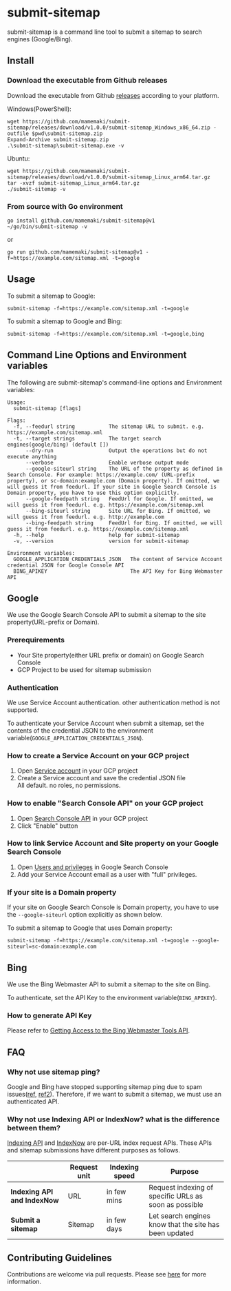 # submit-sitemap
submit-sitemap is a command line tool to submit a sitemap to search engines (Google/Bing).

## Install

### Download the executable from Github releases

Download the executable from Github [releases](https://github.com/mamemaki/submit-sitemap/releases) according to your platform.

Windows(PowerShell):
```
wget https://github.com/mamemaki/submit-sitemap/releases/download/v1.0.0/submit-sitemap_Windows_x86_64.zip -outfile $pwd\submit-sitemap.zip
Expand-Archive submit-sitemap.zip
.\submit-sitemap\submit-sitemap.exe -v
```

Ubuntu:
```
wget https://github.com/mamemaki/submit-sitemap/releases/download/v1.0.0/submit-sitemap_Linux_arm64.tar.gz
tar -xvzf submit-sitemap_Linux_arm64.tar.gz
./submit-sitemap -v
```

### From source with Go environment

```
go install github.com/mamemaki/submit-sitemap@v1
~/go/bin/submit-sitemap -v
```

or 

```
go run github.com/mamemaki/submit-sitemap@v1 -f=https://example.com/sitemap.xml -t=google
```

## Usage
To submit a sitemap to Google:
```
submit-sitemap -f=https://example.com/sitemap.xml -t=google
```

To submit a sitemap to Google and Bing:
```
submit-sitemap -f=https://example.com/sitemap.xml -t=google,bing
```

## Command Line Options and Environment variables

The following are submit-sitemap's command-line options and Environment variables:

```
Usage:
  submit-sitemap [flags]

Flags:
  -f, --feedurl string           The sitemap URL to submit. e.g. https://example.com/sitemap.xml
  -t, --target strings           The target search engines(google/bing) (default [])
      --dry-run                  Output the operations but do not execute anything
      --verbose                  Enable verbose output mode
      --google-siteurl string    The URL of the property as defined in Search Console. For example: https://example.com/ (URL-prefix property), or sc-domain:example.com (Domain property). If omitted, we will guess it from feedurl. If your site in Google Search Console is Domain property, you have to use this option explicitly.
      --google-feedpath string   FeedUrl for Google. If omitted, we will guess it from feedurl. e.g. https://example.com/sitemap.xml
      --bing-siteurl string      Site URL for Bing. If omitted, we will guess it from feedurl. e.g. http://example.com
      --bing-feedpath string     FeedUrl for Bing. If omitted, we will guess it from feedurl. e.g. https://example.com/sitemap.xml
  -h, --help                     help for submit-sitemap
  -v, --version                  version for submit-sitemap

Environment variables:
  GOOGLE_APPLICATION_CREDENTIALS_JSON   The content of Service Account credential JSON for Google Console API
  BING_APIKEY                           The API Key for Bing Webmaster API
```

## Google
We use the Google Search Console API to submit a sitemap to the site property(URL-prefix or Domain).

### Prerequirements

- Your Site property(either URL prefix or domain) on Google Search Console
- GCP Project to be used for sitemap submission

### Authentication
We use Service Account authentication. other authentication method is not supported.

To authenticate your Service Account when submit a sitemap, set the contents of the credential JSON to the environment variable(`GOOGLE_APPLICATION_CREDENTIALS_JSON`).

### How to create a Service Account on your GCP project
1. Open [Service account](https://search.google.com/search-console/users) in your GCP project
1. Create a Service account and save the credential JSON file\
   All default. no roles, no permissions.

### How to enable "Search Console API" on your GCP project
1. Open [Search Console API](https://console.cloud.google.com/apis/library/searchconsole.googleapis.com) in your GCP project
1. Click "Enable" button

### How to link Service Account and Site property on your Google Search Console
1. Open [Users and privileges](https://search.google.com/search-console/users) in Google Search Console
1. Add your Service Account email as a user with "full" privileges.

### If your site is a Domain property
If your site on Google Search Console is Domain property, you have to use the `--google-siteurl` option explicitly as shown below.

To submit a sitemap to Google that uses Domain property:
```
submit-sitemap -f=https://example.com/sitemap.xml -t=google --google-siteurl=sc-domain:example.com
```

## Bing
We use the Bing Webmaster API to submit a sitemap to the site on Bing.

To authenticate, set the API Key to the environment variable(`BING_APIKEY`).

### How to generate API Key
Please refer to [Getting Access to the Bing Webmaster Tools API](https://learn.microsoft.com/en-us/bingwebmaster/getting-access#using-api-key).

## FAQ

### Why not use sitemap ping?
Google and Bing have stopped supporting sitemap ping due to spam issues([ref](https://developers.google.com/search/blog/2023/06/sitemaps-lastmod-ping), [ref2](https://blogs.bing.com/webmaster/may-2022/Spring-cleaning-Removed-Bing-anonymous-sitemap-submission)). Therefore, if we want to submit a sitemap, we must use an authenticated API.

### Why not use Indexing API or IndexNow? what is the difference between them?
[Indexing API](https://developers.google.com/search/apis/indexing-api/v3/reference/indexing/rest/v3/urlNotifications/publish) and [IndexNow](https://www.indexnow.org/) are per-URL index request APIs. These APIs and sitemap submissions have different purposes as follows.

| | Request unit | Indexing speed | Purpose |
| ------------- | ------------- | ------------- | ------------- |
| **Indexing API and IndexNow**  | URL | in few mins | Request indexing of specific URLs as soon as possible
| **Submit a sitemap**  | Sitemap | in few days | Let search engines know that the site has been updated

## Contributing Guidelines

Contributions are welcome via pull requests. Please see [here](docs/CONTRIBUTING.md) for more information.

